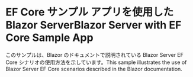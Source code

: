 # <a name="blazor-server-with-ef-core-sample-app"></a><span data-ttu-id="41e77-101">EF Core サンプル アプリを使用した Blazor Server</span><span class="sxs-lookup"><span data-stu-id="41e77-101">Blazor Server with EF Core Sample App</span></span>

<span data-ttu-id="41e77-102">このサンプルは、Blazor のドキュメントで説明されている Blazor Server EF Core シナリオの使用方法を示しています。</span><span class="sxs-lookup"><span data-stu-id="41e77-102">This sample illustrates the use of Blazor Server EF Core scenarios described in the Blazor documentation.</span></span>
